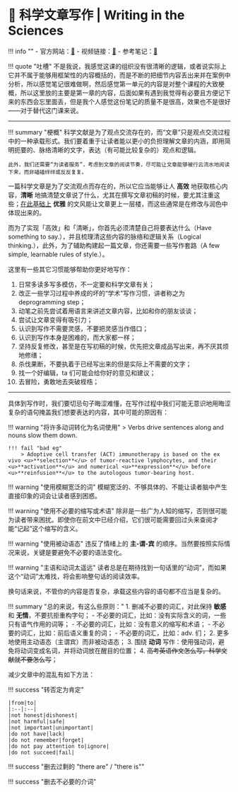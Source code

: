 # 🔮 科学文章写作 | Writing in the Sciences

!!! info ""
    - 官方网站：[🔗](https://online.stanford.edu/courses/som-y0010-writing-sciences)
    - 视频链接：[🔗](https://www.bilibili.com/video/BV1zv41177JQ)
    - 参考笔记：[🔗](https://docs.qq.com/doc/DUnJuVkJGV0luZGti)

!!! quote "吐槽"
    不是我说，我感觉这课的组织没有很清晰的逻辑，或者说实际上它并不属于能够用框架性的内容概括的，而是不断的把细节内容丢出来并在案例中分析，所以感觉笔记很难做啊，然后感觉第一单元的内容是对整个课程的大致梗概，所以这里放的主要是第一章的内容，后面如果有遇到我觉得有必要且方便记下来的东西会忘里面丢，但是我个人感觉这份笔记的质量不是很高，效果也不是很好——对于替代这门课来说。

---

!!! summary "梗概"
    科学文献是为了观点交流存在的，而“文章”只是观点交流过程中的一种承载形式。我们要着重于让读者能以更小的负担理解文章的内涵，即用简明扼要的、脉络清晰的文字，表达（有可能比较复杂的）观点和逻辑。

    此外，我们还需要“为读者服务”，考虑到文章的阅读节奏，尽可能让文章能够被行云流水地阅读下来，而非磕磕绊绊或反反复复。

一篇科学文章是为了交流观点而存在的，所以它应当能够让人 **高效** 地获取核心内容，**清晰** 地搞清楚文章说了什么，尤其在撰写文章初稿的时候，要尤其注重这些；<u>在此基础上</u> **优雅** 的文风能让文章更上一层楼，而这些通常是在修改与润色中体现出来的。

而为了实现「高效」和「清晰」，你首先必须清楚自己将要表达什么（Have something to say.），并且梳理清这些内容的脉络和逻辑关系（Logical thinking.），此外，为了辅助构建起一篇文章，你还需要一些写作套路（A few simple, learnable rules of style.）。

这里有一些其它习惯能够帮助你更好地写作：

1. 日常多读多写多模仿，不一定要和科学文章有关；
2. 改正一些学习过程中养成的坏的“学术”写作习惯，讲者称之为 deprogramming step；
3. 动笔之前先尝试着用语言来讲述文章内容，比如和你的朋友谈谈；
4. 尝试让文章变得有吸引力；
5. 认识到写作不需要灵感，不要把灵感当作借口；
6. 认识到写作本身是困难的，而大家都一样；
7. 坚持反复修改，甚至是在写初稿的时候，优先把文章成品写出来，再不厌其烦地修缮；
8. 杀伐果断，不要执着于已经写出来的但是实际上不需要的文字；
9. 找一个好编辑，ta 们可能会给你好的意见和建议；
10. 去冒险，勇敢地去突破桎梏；

---

具体到写作时，我们要切忌句子晦涩难懂，在写作过程中我们可能无意识地用晦涩复杂的语句掩盖我们想要表达的内容，其中可能的原因有：

!!! warning "将许多动词转化为名词使用"
    > Verbs drive sentences along and nouns slow them down.

    !!! fail "bad eg"
        > Adoptive cell transfer (ACT) immunotherapy is based on the ex vivo <u>**selection**</u> of tumor-reactive lymphocytes, and their <u>**activation**</u> and numerical <u>**expression**</u> before <u>**reinfusion**</u> to the autologous tumor-bearing host.

!!! warning "使用模糊宽泛的词"
    模糊宽泛的、不够具体的、不能让读者脑中产生直接印象的词会让读者感到困惑。

!!! warning "使用不必要的缩写或术语"
    除非是一些广为人知的缩写，否则很可能为读者带来困扰。即使你在前文中已经介绍，它们很可能需要回过头来查阅才能“记起”这个缩写的含义。

!!! warning "使用被动语态"
    违反了情绪上的 **主-谓-宾** 的顺序。当然要按照实际情况来说，关键是要避免不必要的语法变化。

!!! warning "主语和动词太遥远"
    读者总是在期待找到一句话里的“动词”，而如果这个“动词”太难找，将会影响整句话的阅读效率。

换句话来说，不管你的内容是否复杂，承载这些内容的语句都不应当是复杂的。

!!! summary "总的来说，有这么些原则："
    1. 删减不必要的词汇，对此保持 **敏感** 和 **无情**，不要抗拒重构字句；
        - 不必要的词汇，比如：没有实际含义的词，一些只有语气作用的词等；
        - 不必要的词汇，比如：没有意义的缩写和术语；
        - 不必要的词汇，比如：前后语义重复的词；
        - 不必要的词汇，比如：adv. 们；
    2. 更多地使用主动语态（主谓宾）而非被动语态；
    3. 围绕 **动词** 写作：使用强动词，避免将动词变成名词，并将动词放在醒目的位置；
    4. ~~高考英语作文怎么写，科学文献就不要怎么写~~；

减少文章中的混乱有如下方法：

!!! success "转否定为肯定"

    |from|to|
    |:--|:--|
    |not honest|dishonest|
    |not harmful|safe|
    |not important|unimportant|
    |do not have|lack|
    |do not remember|forget|
    |do not pay attention to|ignore|
    |do not succeed|fail|

!!! success "删去过剩的 "there are" / "there is""

!!! success "删去不必要的介词"